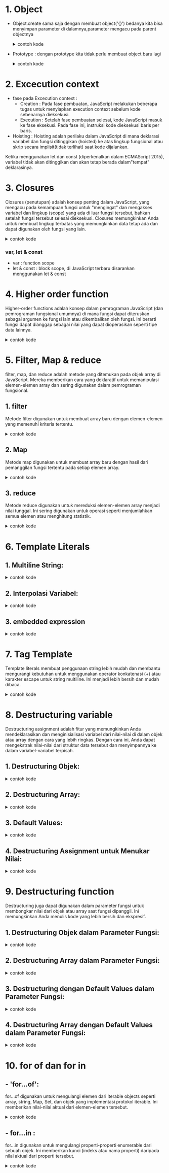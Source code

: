 # 1. Object

- Object.create
  sama saja dengan membuat object('{}') bedanya kita bisa menyimpan parameter di dalamnya,parameter mengacu pada parent objectnya
    <details>
    <summary>contoh kode</summary>

  ```javaScript
  // Objek yang akan dijadikan prototip
  const animal = {
    makeSound: function() {
      console.log("Some generic sound");
    }
  };

  // Membuat objek baru dengan menggunakan animal sebagai prototip
  const cat = Object.create(animal);

  // Menambahkan properti khusus untuk objek cat
  cat.name = "Whiskers";

  // Memanggil metode dari objek prototip
  cat.makeSound(); // Output: Some generic sound

  // Menambahkan metode khusus untuk objek cat
  cat.meow = function() {
    console.log("Meow!");
  };

  // Memanggil metode khusus objek cat
  cat.meow(); // Output: Meow!

  ```

    </details>

- Prototype : dengan prototype kita tidak perlu membuat object baru lagi
  <details>
  <summary>contoh kode</summary>

  ```javaScript
  function Mahasiswa(name, energi) {
  //   let mahasiswa = Object.create(methodMahasiswa);

  // this sebenarnya membuat variable baru seperti:
  // let this = {};
  // let this = Object.create(Mahasiswa.protoype) // secara default constructor sudah punya prototype
  this.nama = name;
  this.energi = energi;

  //   return mahasiswa;

  // lalu this di return disini
  //   return this;
  }

  // contoh prototype, dengan prototype kita tidak perlu membuat object baru lagi
  Mahasiswa.prototype.makan = function (porsi) {
    this.energi += porsi;
    return `Halo ${this.nama}, selamat makan`;
  };

  Mahasiswa.prototype.main = function (jam) {
    this.energi -= jam;
    return `Halo ${this.nama}, selamat main`;
  };

  Mahasiswa.prototype.tidur = function (jam) {
    this.energi += jam * 2;
    return `Halo ${this.nama}, selamat tidur`;
  };

  Mahasiswa.prototype.halo = { "hallo bg": "dad" };

  let tomi = new Mahasiswa("tomi", 20);
  ```

  </details>

# 2. Excecution context

- fase pada Excecution context :
  - Creation : Pada fase pembuatan, JavaScript melakukan beberapa tugas untuk menyiapkan execution context sebelum kode sebenarnya dieksekusi.
  - Execution : Setelah fase pembuatan selesai, kode JavaScript masuk ke fase eksekusi. Pada fase ini, instruksi kode dieksekusi baris per baris.
- Hoisting : Hoisting adalah perilaku dalam JavaScript di mana deklarasi variabel dan fungsi ditinggikan (hoisted) ke atas lingkup fungsional atau skrip secara implisit(tidak terlihat) saat kode dijalankan.

Ketika menggunakan let dan const (diperkenalkan dalam ECMAScript 2015), variabel tidak akan ditinggikan dan akan tetap berada dalam"tempat" deklarasinya.

# 3. Closures

Closures (penutupan) adalah konsep penting dalam JavaScript, yang mengacu pada kemampuan fungsi untuk "mengingat" dan mengakses
variabel dan lingkup (scope) yang ada di luar fungsi tersebut, bahkan setelah fungsi tersebut selesai dieksekusi. Closures memungkinkan
Anda untuk membuat lingkup terbatas yang memungkinkan data tetap ada dan dapat digunakan oleh fungsi yang lain.

  <details>
  <summary>contoh kode</summary>

```javaScript
function outerFunction() {
var outerVariable = "I am from outer function";

function innerFunction() {
  console.log(outerVariable);
}

return innerFunction;
}

// Membuat closure
var closure = outerFunction();

// Memanggil fungsi yang ada dalam closure
closure(); // Output: I am from outer function

```

  </details>

### var, let & const

- var : function scope
- let & const : block scope, di JavaScript terbaru disarankan menggunakan let & const

# 4. Higher order function

Higher-order functions adalah konsep dalam pemrograman JavaScript (dan pemrograman fungsional umumnya)
di mana fungsi dapat diteruskan sebagai argumen ke fungsi lain atau dikembalikan oleh fungsi. Ini berarti fungsi dapat dianggap sebagai nilai yang dapat dioperasikan seperti tipe data lainnya.

  <details>
  <summary>contoh kode</summary>

```javaScript
function higherOrderFnc(mataKuliah, selesai) {
// higherOrderFnc adalah Higher Order Function
// param selesai adalah callback
console.log(`mulai mengerjakan tugas ${mataKuliah}`);
selesai();
}

function selesai() {
  console.log(`selesai mengerjakan tugas`);
}

higherOrderFnc("komputer", selesai);
```

  </details>

# 5. Filter, Map & reduce

filter, map, dan reduce adalah metode yang ditemukan pada objek array di JavaScript. Mereka memberikan cara yang deklaratif untuk memanipulasi elemen-elemen array dan sering digunakan dalam pemrograman fungsional.

## 1. filter

Metode filter digunakan untuk membuat array baru dengan elemen-elemen yang memenuhi kriteria tertentu.

  <details>
  <summary>contoh kode</summary>

```javaScript
const numbers = [1, 2, 3, 4, 5, 6];

// Filter elemen-elemen yang lebih besar dari 3
const filteredNumbers = numbers.filter(num => num > 3);

console.log(filteredNumbers); // Output: [4, 5, 6]
```

  </details>

## 2. Map

Metode map digunakan untuk membuat array baru dengan hasil dari pemanggilan fungsi tertentu pada setiap elemen array.

  <details>
  <summary>contoh kode</summary>

```javaScript
const numbers = [1, 2, 3, 4, 5];

// Menggandakan setiap elemen dalam array
const doubledNumbers = numbers.map(num => num * 2);

console.log(doubledNumbers); // Output: [2, 4, 6, 8, 10]
```

  </details>

## 3. reduce

Metode reduce digunakan untuk mereduksi elemen-elemen array menjadi nilai tunggal. Ini sering digunakan untuk operasi seperti menjumlahkan semua elemen atau menghitung statistik.

  <details>
  <summary>contoh kode</summary>

```javaScript
const numbers = [1, 2, 3, 4, 5];

// Menjumlahkan semua elemen dalam array
const sum = numbers.reduce((accumulator, current) => accumulator + current, 0);

console.log(sum); // Output: 15
```

  </details>

# 6. Template Literals

## 1. Multiline String:

  <details>
  <summary>contoh kode</summary>

```javaScript
const multiline = `Baris pertama
Baris kedua
Baris ketiga`;
```

  </details>

## 2. Interpolasi Variabel:

  <details>
  <summary>contoh kode</summary>

```javaScript
const name = "Alice";
const greeting = `Halo, ${name}!`;
```

  </details>

## 3. embedded expression

  <details>
  <summary>contoh kode</summary>

```javaScript
const a = 5;
const b = 10;
const hasil = `Hasil penjumlahan ${a} dan ${b} adalah ${a + b}`;
```

  </details>

# 7. Tag Template

Template literals membuat penggunaan string lebih mudah dan membantu mengurangi kebutuhan untuk menggunakan operator konkatenasi (+) atau karakter escape untuk string multiline. Ini menjadi lebih bersih dan mudah dibaca.

  <details>
  <summary>contoh kode</summary>

```javaScript
function tag(strings, ...values) {
// strings adalah array string yang dipecah
// values adalah array nilai yang diinterpolasi
// lakukan apapun dengan strings dan values
}

const result = tag`Nilai a: ${a}, Nilai b: ${b}`;
```

  </details>

# 8. Destructuring variable

Destructuring assignment adalah fitur yang memungkinkan Anda mendeklarasikan dan menginisialisasi variabel dari nilai-nilai di dalam objek atau array dengan cara yang lebih ringkas. Dengan cara ini, Anda dapat mengekstrak nilai-nilai dari struktur data tersebut dan menyimpannya ke dalam variabel-variabel terpisah.

## 1. Destructuring Objek:

  <details>
  <summary>contoh kode</summary>

```javaScript
// Destructuring objek
const person = { name: "John", age: 30, city: "New York" };

const { name, age, city } = person;

console.log(name); // Output: John
console.log(age);  // Output: 30
console.log(city); // Output: New York
```

  </details>

## 2. Destructuring Array:

  <details>
  <summary>contoh kode</summary>

```javaScript
// Destructuring array
const numbers = [1, 2, 3, 4, 5];

const [first, second, ...rest] = numbers;

console.log(first); // Output: 1
console.log(second); // Output: 2
console.log(rest); // Output: [3, 4, 5]
```

  </details>

## 3. Default Values:

  <details>
  <summary>contoh kode</summary>

```javaScript
// Destructuring dengan default values
const person = { name: "Bob", city: "London" };

const { name, age = 30, city } = person;

console.log(name); // Output: Bob
console.log(age);  // Output: 30 (nilai default)
console.log(city); // Output: London
```

  </details>

## 4. Destructuring Assignment untuk Menukar Nilai:

  <details>
  <summary>contoh kode</summary>

```javaScript
let a = 5;
let b = 10;

// Menukar nilai menggunakan destructuring assignment
[a, b] = [b, a];

console.log(a); // Output: 10
console.log(b); // Output: 5
```

  </details>

# 9. Destructuring function

Destructuring juga dapat digunakan dalam parameter fungsi untuk membongkar nilai dari objek atau array saat fungsi dipanggil. Ini memungkinkan Anda menulis kode yang lebih bersih dan ekspresif.

## 1. Destructuring Objek dalam Parameter Fungsi:

  <details>
  <summary>contoh kode</summary>

```javaScript
// Destructuring objek dalam parameter fungsi
function printPerson({ name, age, city }) {
  console.log(`Nama: ${name}, Umur: ${age}, Kota: ${city}`);
}

const person = { name: "John", age: 30, city: "New York" };

printPerson(person);
// Output: Nama: John, Umur: 30, Kota: New York

```

  </details>

## 2. Destructuring Array dalam Parameter Fungsi:

  <details>
  <summary>contoh kode</summary>

```javaScript
// Destructuring array dalam parameter fungsi
function printNumbers([first, second, ...rest]) {
  console.log(`First: ${first}, Second: ${second}, Rest: ${rest}`);
}

const numbers = [1, 2, 3, 4, 5];

printNumbers(numbers);
// Output: First: 1, Second: 2, Rest: 3,4,5

```

  </details>

## 3. Destructuring dengan Default Values dalam Parameter Fungsi:

<details>
  <summary>contoh kode</summary>

```javaScript
// Destructuring dengan default values dalam parameter fungsi
function printPerson({ name, age = 25, city }) {
  console.log(`Nama: ${name}, Umur: ${age}, Kota: ${city}`);
}

const person = { name: "Alice", city: "London" };

printPerson(person);
// Output: Nama: Alice, Umur: 25, Kota: London

```

  </details>

## 4. Destructuring Array dengan Default Values dalam Parameter Fungsi:

  <details>
  <summary>contoh kode</summary>

```javaScript
// Destructuring array dengan default values dalam parameter fungsi
function printNumbers([first, second = 0, ...rest]) {
  console.log(`First: ${first}, Second: ${second}, Rest: ${rest}`);
}

const numbers = [1];

printNumbers(numbers);
// Output: First: 1, Second: 0, Rest:

```

  </details>

# 10. for of dan for in

## - 'for...of':

for...of digunakan untuk mengulangi elemen dari iterable objects seperti array, string, Map, Set, dan objek yang implementasi protokol iterable. Ini memberikan nilai-nilai aktual dari elemen-elemen tersebut.

  <details>
  <summary>contoh kode</summary>

```javaScript
const numbers = [1, 2, 3, 4, 5];

for (const number of numbers) {
  console.log(number);
}
// Output:
// 1
// 2
// 3
// 4
// 5

```

  </details>

## - for...in :

for...in digunakan untuk mengulangi properti-properti enumerable dari sebuah objek. Ini memberikan kunci (indeks atau nama properti) daripada nilai aktual dari properti tersebut.

  <details>
  <summary>contoh kode</summary>

```javaScript
const person = { name: "John", age: 30, city: "New York" };

for (const key in person) {
  console.log(key + ": " + person[key]);
}
// Output:
// name: John
// age: 30
// city: New York

```

  </details>
